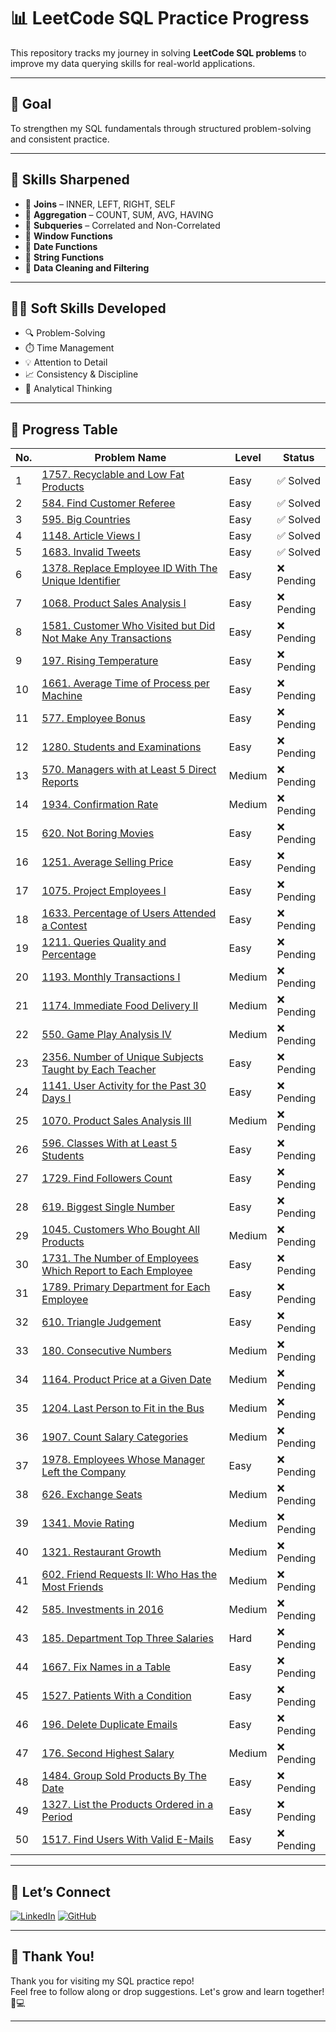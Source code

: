 # 📊 LeetCode SQL Practice Progress

This repository tracks my journey in solving **LeetCode SQL problems** to improve my data querying skills for real-world applications.

---

## 🚀 Goal

To strengthen my SQL fundamentals through structured problem-solving and consistent practice.

---

## 🧠 Skills Sharpened

- 📌 **Joins** – INNER, LEFT, RIGHT, SELF
- 📌 **Aggregation** – COUNT, SUM, AVG, HAVING
- 📌 **Subqueries** – Correlated and Non-Correlated
- 📌 **Window Functions**
- 📌 **Date Functions**
- 📌 **String Functions**
- 📌 **Data Cleaning and Filtering**

---

## 🧑‍💻 Soft Skills Developed

- 🔍 Problem-Solving
- ⏱️ Time Management
- 💡 Attention to Detail
- 📈 Consistency & Discipline
- 🧩 Analytical Thinking

---

## 📌 Progress Table

| No. | Problem Name                                                                                                                                          | Level  | Status       |
|-----|-------------------------------------------------------------------------------------------------------------------------------------------------------|--------|--------------|
| 1   | [1757. Recyclable and Low Fat Products](https://leetcode.com/problems/recyclable-and-low-fat-products/)                                              | Easy   | ✅ Solved     |
| 2   | [584. Find Customer Referee](https://leetcode.com/problems/find-customer-referee/)                                                                   | Easy   | ✅ Solved     |
| 3   | [595. Big Countries](https://leetcode.com/problems/big-countries/)                                                                                    | Easy   | ✅ Solved     |
| 4   | [1148. Article Views I](https://leetcode.com/problems/article-views-i/)                                                                               | Easy   | ✅ Solved     |
| 5   | [1683. Invalid Tweets](https://leetcode.com/problems/invalid-tweets/)                                                                                 | Easy   | ✅ Solved     |
| 6   | [1378. Replace Employee ID With The Unique Identifier](https://leetcode.com/problems/replace-employee-id-with-the-unique-identifier/)               | Easy   | ❌ Pending    |
| 7   | [1068. Product Sales Analysis I](https://leetcode.com/problems/product-sales-analysis-i/)                                                             | Easy   | ❌ Pending    |
| 8   | [1581. Customer Who Visited but Did Not Make Any Transactions](https://leetcode.com/problems/customer-who-visited-but-did-not-make-any-transactions/)| Easy   | ❌ Pending    |
| 9   | [197. Rising Temperature](https://leetcode.com/problems/rising-temperature/)                                                                          | Easy   | ❌ Pending    |
| 10  | [1661. Average Time of Process per Machine](https://leetcode.com/problems/average-time-of-process-per-machine/)                                      | Easy   | ❌ Pending    |
| 11  | [577. Employee Bonus](https://leetcode.com/problems/employee-bonus/)                                                                                  | Easy   | ❌ Pending    |
| 12  | [1280. Students and Examinations](https://leetcode.com/problems/students-and-examinations/)                                                          | Easy   | ❌ Pending    |
| 13  | [570. Managers with at Least 5 Direct Reports](https://leetcode.com/problems/managers-with-at-least-5-direct-reports/)                               | Medium | ❌ Pending    |
| 14  | [1934. Confirmation Rate](https://leetcode.com/problems/confirmation-rate/)                                                                           | Medium | ❌ Pending    |
| 15  | [620. Not Boring Movies](https://leetcode.com/problems/not-boring-movies/)                                                                            | Easy   | ❌ Pending    |
| 16  | [1251. Average Selling Price](https://leetcode.com/problems/average-selling-price/)                                                                   | Easy   | ❌ Pending    |
| 17  | [1075. Project Employees I](https://leetcode.com/problems/project-employees-i/)                                                                       | Easy   | ❌ Pending    |
| 18  | [1633. Percentage of Users Attended a Contest](https://leetcode.com/problems/percentage-of-users-attended-a-contest/)                                | Easy   | ❌ Pending    |
| 19  | [1211. Queries Quality and Percentage](https://leetcode.com/problems/queries-quality-and-percentage/)                                                 | Easy   | ❌ Pending    |
| 20  | [1193. Monthly Transactions I](https://leetcode.com/problems/monthly-transactions-i/)                                                                 | Medium | ❌ Pending    |
| 21  | [1174. Immediate Food Delivery II](https://leetcode.com/problems/immediate-food-delivery-ii/)                                                         | Medium | ❌ Pending    |
| 22  | [550. Game Play Analysis IV](https://leetcode.com/problems/game-play-analysis-iv/)                                                                    | Medium | ❌ Pending    |
| 23  | [2356. Number of Unique Subjects Taught by Each Teacher](https://leetcode.com/problems/number-of-unique-subjects-taught-by-each-teacher/)            | Easy   | ❌ Pending    |
| 24  | [1141. User Activity for the Past 30 Days I](https://leetcode.com/problems/user-activity-for-the-past-30-days-i/)                                     | Easy   | ❌ Pending    |
| 25  | [1070. Product Sales Analysis III](https://leetcode.com/problems/product-sales-analysis-iii/)                                                         | Medium | ❌ Pending    |
| 26  | [596. Classes With at Least 5 Students](https://leetcode.com/problems/classes-more-than-5-students/)                                                  | Easy   | ❌ Pending    |
| 27  | [1729. Find Followers Count](https://leetcode.com/problems/find-followers-count/)                                                                     | Easy   | ❌ Pending    |
| 28  | [619. Biggest Single Number](https://leetcode.com/problems/biggest-single-number/)                                                                    | Easy   | ❌ Pending    |
| 29  | [1045. Customers Who Bought All Products](https://leetcode.com/problems/customers-who-bought-all-products/)                                           | Medium | ❌ Pending    |
| 30  | [1731. The Number of Employees Which Report to Each Employee](https://leetcode.com/problems/the-number-of-employees-which-report-to-each-employee/)  | Easy   | ❌ Pending    |
| 31  | [1789. Primary Department for Each Employee](https://leetcode.com/problems/primary-department-for-each-employee/)                                     | Easy   | ❌ Pending    |
| 32  | [610. Triangle Judgement](https://leetcode.com/problems/triangle-judgement/)                                                                          | Easy   | ❌ Pending    |
| 33  | [180. Consecutive Numbers](https://leetcode.com/problems/consecutive-numbers/)                                                                        | Medium | ❌ Pending    |
| 34  | [1164. Product Price at a Given Date](https://leetcode.com/problems/product-price-at-a-given-date/)                                                   | Medium | ❌ Pending    |
| 35  | [1204. Last Person to Fit in the Bus](https://leetcode.com/problems/last-person-to-fit-in-the-bus/)                                                   | Medium | ❌ Pending    |
| 36  | [1907. Count Salary Categories](https://leetcode.com/problems/count-salary-categories/)                                                               | Medium | ❌ Pending    |
| 37  | [1978. Employees Whose Manager Left the Company](https://leetcode.com/problems/employees-whose-manager-left-the-company/)                             | Easy   | ❌ Pending    |
| 38  | [626. Exchange Seats](https://leetcode.com/problems/exchange-seats/)                                                                                  | Medium | ❌ Pending    |
| 39  | [1341. Movie Rating](https://leetcode.com/problems/movie-rating/)                                                                                     | Medium | ❌ Pending    |
| 40  | [1321. Restaurant Growth](https://leetcode.com/problems/restaurant-growth/)                                                                           | Medium | ❌ Pending    |
| 41  | [602. Friend Requests II: Who Has the Most Friends](https://leetcode.com/problems/friend-requests-ii-who-has-the-most-friends/)                       | Medium | ❌ Pending    |
| 42  | [585. Investments in 2016](https://leetcode.com/problems/investments-in-2016/)                                                                        | Medium | ❌ Pending    |
| 43  | [185. Department Top Three Salaries](https://leetcode.com/problems/department-top-three-salaries/)                                                    | Hard   | ❌ Pending    |
| 44  | [1667. Fix Names in a Table](https://leetcode.com/problems/fix-names-in-a-table/)                                                                     | Easy   | ❌ Pending    |
| 45  | [1527. Patients With a Condition](https://leetcode.com/problems/patients-with-a-condition/)                                                           | Easy   | ❌ Pending    |
| 46  | [196. Delete Duplicate Emails](https://leetcode.com/problems/delete-duplicate-emails/)                                                                | Easy   | ❌ Pending    |
| 47  | [176. Second Highest Salary](https://leetcode.com/problems/second-highest-salary/)                                                                    | Medium | ❌ Pending    |
| 48  | [1484. Group Sold Products By The Date](https://leetcode.com/problems/group-sold-products-by-the-date/)                                               | Easy   | ❌ Pending    |
| 49  | [1327. List the Products Ordered in a Period](https://leetcode.com/problems/list-the-products-ordered-in-a-period/)                                   | Easy   | ❌ Pending    |
| 50  | [1517. Find Users With Valid E-Mails](https://leetcode.com/problems/find-users-with-valid-emails/)                                                    | Easy   | ❌ Pending    |

---

## 🔗 Let’s Connect

[![LinkedIn](https://img.shields.io/badge/LinkedIn-blue?style=for-the-badge&logo=linkedin)](https://linkedin.com/in/shanmukha-pradeepthi-karri-090a44289)
[![GitHub](https://img.shields.io/badge/GitHub-black?style=for-the-badge&logo=github)](https://github.com/ShanmukhaKarri)

---

## 🙏 Thank You!

Thank you for visiting my SQL practice repo!  
Feel free to follow along or drop suggestions. Let's grow and learn together! 🌱💻

---

